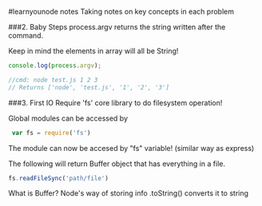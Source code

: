 #learnyounode notes
Taking notes on key concepts in each problem

###2. Baby Steps
process.argv returns the string written after the command.

Keep in mind the elements in array will all be String!

```javascript
console.log(process.argv);

//cmd: node test.js 1 2 3
// Returns ['node', 'test.js', '1', '2', '3']
```

###3. First IO
Require 'fs' core library to do filesystem operation!

Global modules can be accessed by
```javascript
 var fs = require('fs')
```

The module can now be accesed by "fs" variable!
(similar way as express)

The following will return Buffer object that has everything in a file.
```javascript
fs.readFileSync('path/file')
```

What is Buffer?
Node's way of storing info
.toString() converts it to string 
